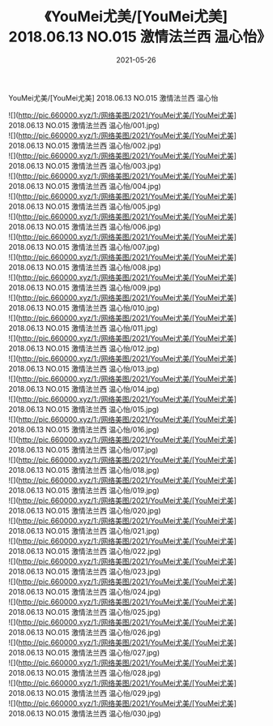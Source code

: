﻿---
layout: post
title:  《YouMei尤美/[YouMei尤美] 2018.06.13 NO.015 激情法兰西 温心怡》
date:   2021-05-26
img: http://pic.660000.xyz/1:/网络美图/2021/YouMei尤美/[YouMei尤美] 2018.06.13 NO.015 激情法兰西 温心怡/000.jpg
categories: [美女, 清纯, 唯美]
---

YouMei尤美/[YouMei尤美] 2018.06.13 NO.015 激情法兰西 温心怡

 ![](http://pic.660000.xyz/1:/网络美图/2021/YouMei尤美/[YouMei尤美] 2018.06.13 NO.015 激情法兰西 温心怡/001.jpg) <br>![](http://pic.660000.xyz/1:/网络美图/2021/YouMei尤美/[YouMei尤美] 2018.06.13 NO.015 激情法兰西 温心怡/002.jpg) <br>![](http://pic.660000.xyz/1:/网络美图/2021/YouMei尤美/[YouMei尤美] 2018.06.13 NO.015 激情法兰西 温心怡/003.jpg) <br>![](http://pic.660000.xyz/1:/网络美图/2021/YouMei尤美/[YouMei尤美] 2018.06.13 NO.015 激情法兰西 温心怡/004.jpg) <br>![](http://pic.660000.xyz/1:/网络美图/2021/YouMei尤美/[YouMei尤美] 2018.06.13 NO.015 激情法兰西 温心怡/005.jpg) <br>![](http://pic.660000.xyz/1:/网络美图/2021/YouMei尤美/[YouMei尤美] 2018.06.13 NO.015 激情法兰西 温心怡/006.jpg) <br>![](http://pic.660000.xyz/1:/网络美图/2021/YouMei尤美/[YouMei尤美] 2018.06.13 NO.015 激情法兰西 温心怡/007.jpg) <br>![](http://pic.660000.xyz/1:/网络美图/2021/YouMei尤美/[YouMei尤美] 2018.06.13 NO.015 激情法兰西 温心怡/008.jpg) <br>![](http://pic.660000.xyz/1:/网络美图/2021/YouMei尤美/[YouMei尤美] 2018.06.13 NO.015 激情法兰西 温心怡/009.jpg) <br>![](http://pic.660000.xyz/1:/网络美图/2021/YouMei尤美/[YouMei尤美] 2018.06.13 NO.015 激情法兰西 温心怡/010.jpg) <br>![](http://pic.660000.xyz/1:/网络美图/2021/YouMei尤美/[YouMei尤美] 2018.06.13 NO.015 激情法兰西 温心怡/011.jpg) <br>![](http://pic.660000.xyz/1:/网络美图/2021/YouMei尤美/[YouMei尤美] 2018.06.13 NO.015 激情法兰西 温心怡/012.jpg) <br>![](http://pic.660000.xyz/1:/网络美图/2021/YouMei尤美/[YouMei尤美] 2018.06.13 NO.015 激情法兰西 温心怡/013.jpg) <br>![](http://pic.660000.xyz/1:/网络美图/2021/YouMei尤美/[YouMei尤美] 2018.06.13 NO.015 激情法兰西 温心怡/014.jpg) <br>![](http://pic.660000.xyz/1:/网络美图/2021/YouMei尤美/[YouMei尤美] 2018.06.13 NO.015 激情法兰西 温心怡/015.jpg) <br>![](http://pic.660000.xyz/1:/网络美图/2021/YouMei尤美/[YouMei尤美] 2018.06.13 NO.015 激情法兰西 温心怡/016.jpg) <br>![](http://pic.660000.xyz/1:/网络美图/2021/YouMei尤美/[YouMei尤美] 2018.06.13 NO.015 激情法兰西 温心怡/017.jpg) <br>![](http://pic.660000.xyz/1:/网络美图/2021/YouMei尤美/[YouMei尤美] 2018.06.13 NO.015 激情法兰西 温心怡/018.jpg) <br>![](http://pic.660000.xyz/1:/网络美图/2021/YouMei尤美/[YouMei尤美] 2018.06.13 NO.015 激情法兰西 温心怡/019.jpg) <br>![](http://pic.660000.xyz/1:/网络美图/2021/YouMei尤美/[YouMei尤美] 2018.06.13 NO.015 激情法兰西 温心怡/020.jpg) <br>![](http://pic.660000.xyz/1:/网络美图/2021/YouMei尤美/[YouMei尤美] 2018.06.13 NO.015 激情法兰西 温心怡/021.jpg) <br>![](http://pic.660000.xyz/1:/网络美图/2021/YouMei尤美/[YouMei尤美] 2018.06.13 NO.015 激情法兰西 温心怡/022.jpg) <br>![](http://pic.660000.xyz/1:/网络美图/2021/YouMei尤美/[YouMei尤美] 2018.06.13 NO.015 激情法兰西 温心怡/023.jpg) <br>![](http://pic.660000.xyz/1:/网络美图/2021/YouMei尤美/[YouMei尤美] 2018.06.13 NO.015 激情法兰西 温心怡/024.jpg) <br>![](http://pic.660000.xyz/1:/网络美图/2021/YouMei尤美/[YouMei尤美] 2018.06.13 NO.015 激情法兰西 温心怡/025.jpg) <br>![](http://pic.660000.xyz/1:/网络美图/2021/YouMei尤美/[YouMei尤美] 2018.06.13 NO.015 激情法兰西 温心怡/026.jpg) <br>![](http://pic.660000.xyz/1:/网络美图/2021/YouMei尤美/[YouMei尤美] 2018.06.13 NO.015 激情法兰西 温心怡/027.jpg) <br>![](http://pic.660000.xyz/1:/网络美图/2021/YouMei尤美/[YouMei尤美] 2018.06.13 NO.015 激情法兰西 温心怡/028.jpg) <br>![](http://pic.660000.xyz/1:/网络美图/2021/YouMei尤美/[YouMei尤美] 2018.06.13 NO.015 激情法兰西 温心怡/029.jpg) <br>![](http://pic.660000.xyz/1:/网络美图/2021/YouMei尤美/[YouMei尤美] 2018.06.13 NO.015 激情法兰西 温心怡/030.jpg) <br>